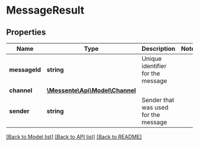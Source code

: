 # MessageResult

## Properties
Name | Type | Description | Notes
------------ | ------------- | ------------- | -------------
**messageId** | **string** | Unique identifier for the message | 
**channel** | [**\Messente\Api\Model\Channel**](Channel.md) |  | 
**sender** | **string** | Sender that was used for the message | 

[[Back to Model list]](../README.md#documentation-for-models) [[Back to API list]](../README.md#documentation-for-api-endpoints) [[Back to README]](../README.md)


